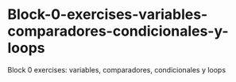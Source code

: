 # Block-0-exercises-variables-comparadores-condicionales-y-loops
Block 0 exercises: variables, comparadores, condicionales y loops
